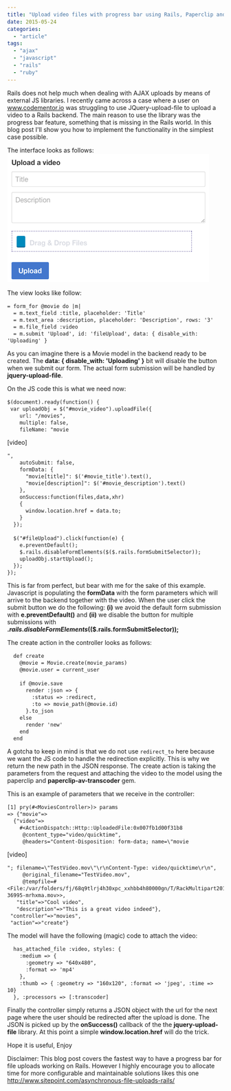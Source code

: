 ```yaml
---
title: "Upload video files with progress bar using Rails, Paperclip and Javascript"
date: 2015-05-24
categories: 
  - "article"
tags: 
  - "ajax"
  - "javascript"
  - "rails"
  - "ruby"
---
```


Rails does not help much when dealing with AJAX uploads by means of external JS libraries. I recently came across a case where a user on www.codementor.io was struggling to use JQuery-upload-file to upload a video to a Rails backend. The main reason to use the library was the progress bar feature, something that is missing in the Rails world. In this blog post I'll show you how to implement the functionality in the simplest case possible.

<!--more-->

The interface looks as follows: ![Screen Shot 2015-05-24 at 10.54.59](images/Screen-Shot-2015-05-24-at-10.54.59.png)

The view looks like follow:

```
= form_for @movie do |m|
  = m.text_field :title, placeholder: 'Title'
  = m.text_area :description, placeholder: 'Description', rows: '3'
  = m.file_field :video
  = m.submit 'Upload', id: 'fileUpload', data: { disable_with: 'Uploading' }
```

As you can imagine there is a Movie model in the backend ready to be created. The **data: { disable\_with: 'Uploading' }** bit will disable the button when we submit our form. The actual form submission will be handled by **jquery-upload-file**.

On the JS code this is what we need now:

```
$(document).ready(function() {
 var uploadObj = $("#movie_video").uploadFile({
    url: "/movies",
    multiple: false,
    fileName: "movie
```

\[video\]

```
",
    autoSubmit: false,
    formData: {
      "movie[title]": $('#movie_title').text(),
      "movie[description]": $('#movie_description').text()
    },
    onSuccess:function(files,data,xhr)
    {
      window.location.href = data.to;
    }
  });

  $("#fileUpload").click(function(e) {
    e.preventDefault();
    $.rails.disableFormElements($($.rails.formSubmitSelector));
    uploadObj.startUpload();
  });
});
```

This is far from perfect, but bear with me for the sake of this example. Javascript is populating the **formData** with the form parameters which will arrive to the backend together with the video. When the user click the submit button we do the following: **(i)** we avoid the default form submission with **e.preventDefault()** and **(ii)** we disable the button for multiple submissions with **$.rails.disableFormElements($($.rails.formSubmitSelector));**

The create action in the controller looks as follows:

```
  def create
    @movie = Movie.create(movie_params)
    @movie.user = current_user

    if @movie.save
      render :json => {
        :status => :redirect,
        :to => movie_path(@movie.id)
      }.to_json
    else
      render 'new'
    end
  end

```

A gotcha to keep in mind is that we do not use `redirect_to` here because we want the JS code to handle the redirection explicitly. This is why we return the new path in the JSON response. The create action is taking the parameters from the request and attaching the video to the model using the paperclip and **paperclip-av-transcoder** gem.

This is an example of parameters that we receive in the controller:

```
[1] pry(#<MoviesController>)> params
=> {"movie"=>
  {"video"=>
    #<ActionDispatch::Http::UploadedFile:0x007fb1d00f31b8
     @content_type="video/quicktime",
     @headers="Content-Disposition: form-data; name=\"movie
```

\[video\]

```
"; filename=\"TestVideo.mov\"\r\nContent-Type: video/quicktime\r\n",
     @original_filename="TestVideo.mov",
     @tempfile=#<File:/var/folders/fj/68q9tlrj4h30xpc_xxhbb4h80000gn/T/RackMultipart20150523-36995-mrhxma.mov>>,
   "title"=>"Cool video",
   "description"=>"This is a great video indeed"},
 "controller"=>"movies",
 "action"=>"create"}
```

The model will have the following (magic) code to attach the video:

```
  has_attached_file :video, styles: {
    :medium => {
      :geometry => "640x480",
      :format => 'mp4'
    },
    :thumb => { :geometry => "160x120", :format => 'jpeg', :time => 10}
  }, :processors => [:transcoder]
```

Finally the controller simply returns a JSON object with the url for the next page where the user should be redirected after the upload is done. The JSON is picked up by the **onSuccess()** callback of the the **jquery-upload-file** library. At this point a simple **window.location.href** will do the trick.

Hope it is useful, Enjoy

Disclaimer: This blog post covers the fastest way to have a progress bar for file uploads working on Rails. However I highly encourage you to allocate time for more configurable and maintainable solutions likes this one http://www.sitepoint.com/asynchronous-file-uploads-rails/

